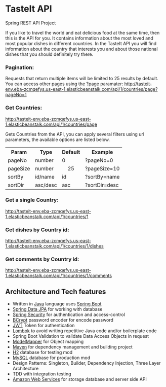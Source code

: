 # TasteIt API
Spring REST API Project

If you like to travel the world and eat delicious food at the same time, then this is the API for you. It contains information about the most loved and most popular dishes in different countries. In the TasteIt API you will find information about the country that interests you and about those national dishes that you should definitely try there.

### Pagination: 
Requests that return multiple items will be limited to 25 results by default. You can access other pages using the ?page paramater:
http://tasteit-env.eba-zcmqefys.us-east-1.elasticbeanstalk.com/api/1/countries/page?pageNo=1

### Get Countries:
http://tasteit-env.eba-zcmqefys.us-east-1.elasticbeanstalk.com/api/1/countries/page

Gets Countries from the API, you can apply several filters using url parameters, the available options are listed below.

<table>
  <tr>
    <th>Param</th>
    <th>Type</th>
    <th>Default</th>
    <th>Example</th>
  </tr>
  <tr>
    <td>pageNo</td>
    <td>number</td>
    <td>0</td>
    <td>?pageNo=0</td>
  </tr>
  <tr>
    <td>pageSize</td>
    <td>number</td>
    <td style="text-align:center">25</td>
    <td>?pageSize=10</td>
  </tr>
  <tr>
    <td>sortBy</td>
    <td>id/name</td>
    <td>id</td>
    <td>?sortBy=name</td>
  </tr>
  <tr>
    <td>sortDir</td>
    <td>asc/desc</td>
    <td>asc</td>
    <td>?sortDir=desc</td>
  </tr>
</table>

### Get a single Country:
http://tasteit-env.eba-zcmqefys.us-east-1.elasticbeanstalk.com/api/1/countries/1

### Get dishes by Country id:
http://tasteit-env.eba-zcmqefys.us-east-1.elasticbeanstalk.com/api/1/countries/1/dishes

### Get comments by Country id:
http://tasteit-env.eba-zcmqefys.us-east-1.elasticbeanstalk.com/api/1/countries/1/comments

## Architecture and Tech features
<ul>
  <li>Written in <a href="https://www.java.com/">Java</a> language uses <a href="https://spring.io/projects/spring-boot">Spring Boot</a></li>
  <li><a href="https://spring.io/projects/spring-data-jpa">Spring Data JPA</a> for working with database</li>
  <li><a href="https://spring.io/projects/spring-security">Spring Security</a> for authentication and access-control</li>
  <li><a href="https://en.wikipedia.org/wiki/Bcrypt">BCrypt</a> password encoder for encode password</li>
  <li><a href="https://jwt.io/">JWT</a> Token for authentication</li>
  <li><a href="https://projectlombok.org/">Lombok</a> to avoid writing repetitive Java code and/or boilerplate code</li>
  <li>Spring Boot Validation to validate Data Access Objects in request</li>
  <li><a href="http://modelmapper.org/">ModelMapper</a> for Object mapping</li>
  <li><a href="https://maven.apache.org/">Maven</a> for dependency management and building project</li>
  <li><a href="https://www.h2database.com/">H2</a> database for testing mod</li>
  <li><a href="https://www.mysql.com/">MySQL</a> database for production mod</li>
  <li>Design Patterns: Singleton, Builder, Dependency Injection, Three Layer Architecture</li>
  <li>TDD with integration testing</li>
  <li><a href="https://aws.amazon.com/">Amazon Web Services</a> for storage database and server side API</li>
</ul>
